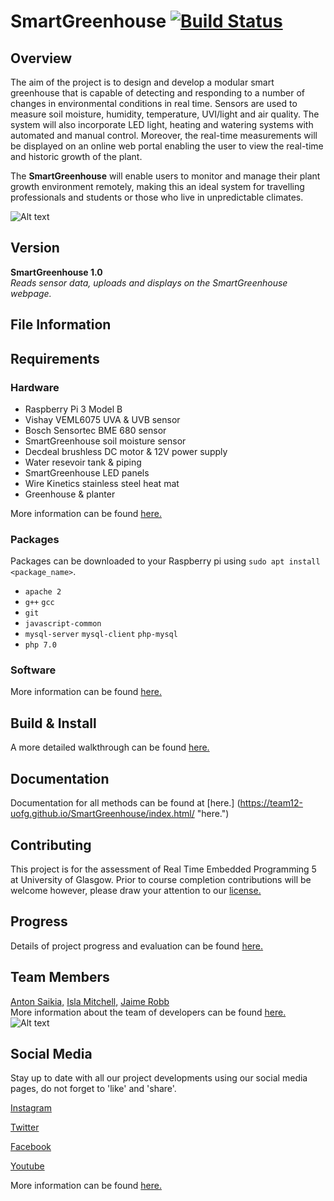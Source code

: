 # SmartGreenhouse   [![Build Status](https://travis-ci.org/Team12-UofG/SmartGreenhouse.svg?branch=master)](https://travis-ci.org/Team12-UofG/SmartGreenhouse)

## Overview
The aim of the project is to design and develop a modular smart greenhouse that is capable of detecting and responding to a number of changes in environmental conditions in real time. Sensors are used to measure soil moisture, humidity, temperature, UVI/light and air quality. The system will also incorporate LED light, heating and watering systems with automated and manual control. Moreover, the real-time measurements will be displayed on an online web portal enabling the user to view the real-time and historic growth of the plant.

The **SmartGreenhouse** will enable users to monitor and manage their plant growth environment remotely, making this an ideal system for travelling professionals and students or those who live in unpredictable climates. 

![Alt text](https://github.com/Team12-UofG/SmartGreenhouse/blob/media/SYSTEM.jpg?raw=true) 

## Version 
**SmartGreenhouse 1.0**  
_Reads sensor data, uploads and displays on the SmartGreenhouse webpage._

## File Information      

## Requirements
### Hardware 
* Raspberry Pi 3 Model B 
* Vishay VEML6075 UVA & UVB sensor
* Bosch Sensortec BME 680 sensor 
* SmartGreenhouse soil moisture sensor
* Decdeal brushless DC motor & 12V power supply 
* Water resevoir tank & piping
* SmartGreenhouse LED panels
* Wire Kinetics stainless steel heat mat
* Greenhouse & planter  

More information can be found [here.](https://github.com/Team12-UofG/SmartGreenhouse/wiki/Hardware/ "here.")  

### Packages 
Packages can be downloaded to your Raspberry pi using `sudo apt install <package_name>`.
* `apache 2`
* `g++` `gcc`
* `git`
* `javascript-common` 
* `mysql-server` `mysql-client` `php-mysql`
* `php 7.0`

### Software
More information can be found [here.](https://github.com/Team12-UofG/SmartGreenhouse/wiki/Software/ "here.")


## Build & Install 
A more detailed walkthrough can be found [here.](https://github.com/Team12-UofG/SmartGreenhouse/wiki/Build-and-Install-Guides/ "here.")


## Documentation
Documentation for all methods can be found at [here.] (https://team12-uofg.github.io/SmartGreenhouse/index.html/ "here.")

## Contributing 
This project is for the assessment of Real Time Embedded Programming 5 at University of Glasgow. Prior to course completion contributions will be welcome however, please draw your attention to our [license.](https://github.com/Team12-UofG/SmartGreenhouse/master/LICENSE/ "license.")

## Progress
Details of project progress and evaluation can be found [here.](https://github.com/Team12-UofG/SmartGreenhouse/wiki/Evaluation/ "here.")

## Team Members
[Anton Saikia,](https://github.com/AntonSaikia) 
[Isla Mitchell,](https://github.com/islasummer)
[Jaime Robb](https://github.com/jaimesrobb)  
More information about the team of developers can be found [here.](https://github.com/Team12-UofG/SmartGreenhouse/wiki/Development-Team/ "here.")
![Alt text](https://github.com/Team12-UofG/SmartGreenhouse/blob/media/MeetTheTeam.png?raw=true) 

## Social Media
Stay up to date with all our project developments using our social media pages, do not forget to 'like' and 'share'.

[Instagram](https://www.instagram.com/uofg_smartgreenhouse/?hl=en "Instagram")

[Twitter](https://twitter.com/UofG_SmartGreen "Twitter")

[Facebook](https://www.facebook.com/SmartGreenhouse-2309795909300843/?modal=admin_todo_tour "Facebook")

[Youtube](https://www.youtube.com/channel/UCLjnLePXFhfWH4YzIdtP1aw "Youtube")

More information can be found [here.](https://github.com/Team12-UofG/SmartGreenhouse/wiki/Publicity-and-Promotion/ "here.")

